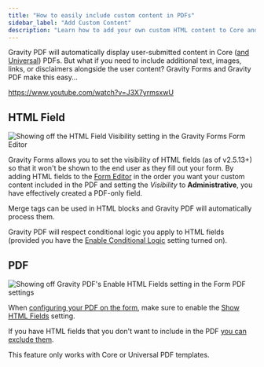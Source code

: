 ```yaml
---
title: "How to easily include custom content in PDFs"
sidebar_label: "Add Custom Content"
description: "Learn how to add your own custom HTML content to Core and Universal PDF documents anywhere in the PDF."
---
```


Gravity PDF will automatically display user-submitted content in Core ([and Universal](https://gravitypdf.com/store/#universal)) PDFs. But what if you need to include additional text, images, links, or disclaimers alongside the user content? Gravity Forms and Gravity PDF make this easy...

https://www.youtube.com/watch?v=J3X7yrmsxwU

## HTML Field

![Showing off the HTML Field Visibility setting in the Gravity Forms Form Editor](https://resources.gravitypdf.com/uploads/2021/10/html-field-visibility-settings-2.png)

Gravity Forms allows you to set the visibility of HTML fields (as of v2.5.13+) so that it won't be shown to the end user as they fill out your form. By adding HTML fields to the [Form Editor](#) in the order you want your custom content included in the PDF and setting the *Visibility* to **Administrative**, you have effectively created a PDF-only field. 

Merge tags can be used in HTML blocks and Gravity PDF will automatically process them. 

Gravity PDF will respect conditional logic you apply to HTML fields (provided you have the [Enable Conditional Logic](setup-pdf.md#enable-conditional-logic) setting turned on).

## PDF 

![Showing off Gravity PDF's Enable HTML Fields setting in the Form PDF settings](https://resources.gravitypdf.com/uploads/2021/10/gravity-pdf-show-html-fields-setting-2.png)

When [configuring your PDF on the form](setup-pdf.md), make sure to enable the [Show HTML Fields](setup-pdf.md#show-html-fields) setting.

If you have HTML fields that you don't want to include in the PDF [you can exclude them](hide-form-fields.md). 

This feature only works with Core or Universal PDF templates. 